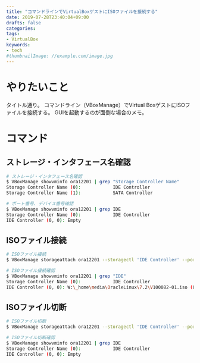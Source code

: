 ```yaml
---
title: "コマンドラインでVirtualBoxゲストにISOファイルを接続する"
date: 2019-07-28T23:40:04+09:00
drafts: false
categories:
tags:
- VirtualBox
keywords:
- tech
#thumbnailImage: //example.com/image.jpg
---
```


<!--more-->

# やりたいこと

タイトル通り。 
コマンドライン（VBoxManage）でVirtual BoxゲストにISOファイルを接続する。
GUIを起動するのが面倒な場合のメモ。

# コマンド

## ストレージ・インタフェース名確認

```bash
# ストレージ・インタフェース名確認
$ VBoxManage showvminfo ora12201 | grep "Storage Controller Name"
Storage Controller Name (0):            IDE Controller 
Storage Controller Name (1):            SATA Controller

# ポート番号、デバイス番号確認
$ VBoxManage showvminfo ora12201 | grep IDE
Storage Controller Name (0):            IDE Controller
IDE Controller (0, 0): Empty
```

## ISOファイル接続

```bash
# ISOファイル接続
$ VBoxManage storageattach ora12201 --storagectl 'IDE Controller' --port 0 --device 0 --type dvddrive --medium /w/_home/media/OracleLinux/7.2/V100082-01.iso

# ISOファイル接続確認
$ VBoxManage showvminfo ora12201 | grep "IDE"
Storage Controller Name (0):            IDE Controller
IDE Controller (0, 0): W:\_home\media\OracleLinux\7.2\V100082-01.iso (UUID: ca9296f0-870a-4ae0-92a3-0bcfad0906c7)
```


## ISOファイル切断

```bash
# ISOファイル切断
$ VBoxManage storageattach ora12201 --storagectl 'IDE Controller' --port 0 --device 0 --type dvddrive --medium emptydrive --forceunmount

# ISOファイル切断確認
$ VBoxManage showvminfo ora12201 | grep IDE
Storage Controller Name (0):            IDE Controller
IDE Controller (0, 0): Empty
```



